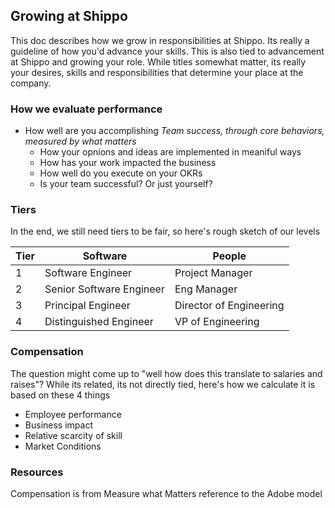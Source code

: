 ## Growing at Shippo

This doc describes how we grow in responsibilities at Shippo.  Its really a guideline of how you'd advance your skills.  This is also tied to advancement at Shippo and growing your role.  While titles somewhat matter, its really your desires, skills and responsibilities that determine your place at the company.

### How we evaluate performance

- How well are you accomplishing _Team success, through core behaviors, measured by what matters_
  - How your opnions and ideas are implemented in meaniful ways
  - How has your work impacted the business
  - How well do you execute on your OKRs
  - Is your team successful?  Or just yourself?

### Tiers

In the end, we still need tiers to be fair, so here's rough sketch of our levels

Tier | Software  | People
---- |--------- | ------
1 | Software Engineer  | Project Manager
2 | Senior Software Engineer | Eng Manager
3 | Principal Engineer | Director of Engineering
4 | Distinguished Engineer | VP of Engineering

### Compensation

The question might come up to "well how does this translate to salaries and raises"?  While its related, its not directly tied, here's how we calculate it is based on these 4 things

* Employee performance
* Business impact
* Relative scarcity of skill
* Market Conditions

### Resources

Compensation is from Measure what Matters reference to the Adobe model
